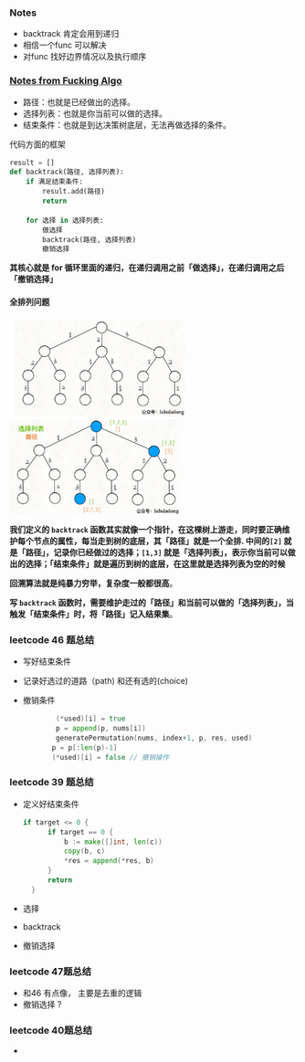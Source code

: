 ###     Notes 

- backtrack 肯定会用到递归
- 相信一个func 可以解决
- 对func 找好边界情况以及执行顺序





### [Notes from Fucking Algo](https://github.com/labuladong/fucking-algorithm) 

- 路径：也就是已经做出的选择。
- 选择列表：也就是你当前可以做的选择。
- 结束条件：也就是到达决策树底层，无法再做选择的条件。



代码方面的框架

```python
result = []
def backtrack(路径, 选择列表):
    if 满足结束条件:
        result.add(路径)
        return
    
    for 选择 in 选择列表:
        做选择
        backtrack(路径, 选择列表)
        撤销选择
```

**其核心就是 for 循环里面的递归，在递归调用之前「做选择」，在递归调用之后「撤销选择」**

#### 全排列问题 

<img src="全排列.png" alt="image-20200606204037909" style="zoom:33%;" />

<img src="全排列路径.png" alt="image-20200606204247427" style="zoom:33%;" />

**我们定义的 `backtrack` 函数其实就像一个指针，在这棵树上游走，同时要正确维护每个节点的属性，每当走到树的底层，其「路径」就是一个全排. 中间的`[2]` 就是「路径」，记录你已经做过的选择；`[1,3]` 就是「选择列表」，表示你当前可以做出的选择；「结束条件」就是遍历到树的底层，在这里就是选择列表为空的时候**

**回溯算法就是纯暴力穷举，复杂度一般都很高**。

**写 `backtrack` 函数时，需要维护走过的「路径」和当前可以做的「选择列表」，当触发「结束条件」时，将「路径」记入结果集**。



### leetcode 46 题总结

- 写好结束条件

- 记录好选过的道路（path) 和还有选的(choice)

- 撤销条件 

  ```go
          (*used)[i] = true
          p = append(p, nums[i])
          generatePermutation(nums, index+1, p, res, used)
         p = p[:len(p)-1]
         (*used)[i] = false // 撤销操作 
  ```
  



### leetcode 39 题总结 

- 定义好结束条件

  ```go
  if target <= 0 {
  		if target == 0 {
  			b := make([]int, len(c))
  			copy(b, c)
  			*res = append(*res, b)
  		}
  		return
  	}
  ```

  

- 选择

- backtrack 

- 撤销选择 

### leetcode 47题总结

- 和46 有点像， 主要是去重的逻辑
- 撤销选择 ? 



### leetcode 40题总结 

- 